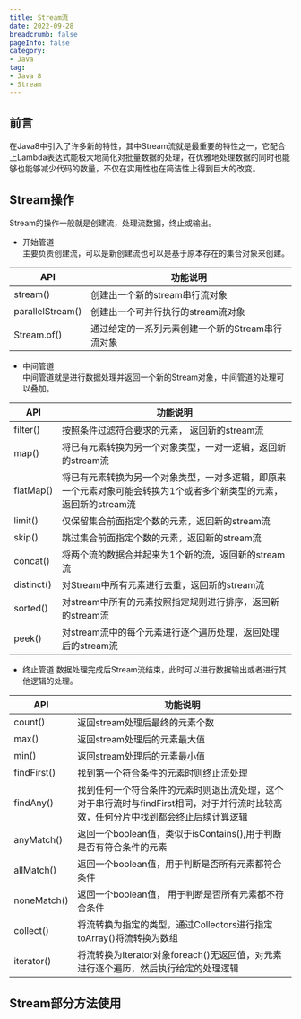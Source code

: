 ```yaml
---
title: Stream流
date: 2022-09-28
breadcrumb: false
pageInfo: false
category:
- Java
tag:
- Java 8
- Stream
---
```


## 前言
在Java8中引入了许多新的特性，其中Stream流就是最重要的特性之一，它配合上Lambda表达式能极大地简化对批量数据的处理，在优雅地处理数据的同时也能够也能够减少代码的数量，不仅在实用性也在简洁性上得到巨大的改变。

## Stream操作
Stream的操作一般就是创建流，处理流数据，终止或输出。  

- 开始管道  
主要负责创建流，可以是新创建流也可以是基于原本存在的集合对象来创建。

|  API   | 功能说明  |
|  ----  | ----  |
| stream()  | 创建出一个新的stream串行流对象 |
| parallelStream()| 创建出一个可并行执行的stream流对象 |
| Stream.of()|通过给定的一系列元素创建一个新的Stream串行流对象|

- 中间管道  
中间管道就是进行数据处理并返回一个新的Stream对象，中间管道的处理可以叠加。

|  API   | 功能说明  |
|  ----  | ----  |
| filter()  | 按照条件过滤符合要求的元素， 返回新的stream流 |
| map() | 将已有元素转换为另一个对象类型，一对一逻辑，返回新的stream流 |
| flatMap() | 将已有元素转换为另一个对象类型，一对多逻辑，即原来一个元素对象可能会转换为1个或者多个新类型的元素，返回新的stream流 |
| limit() | 仅保留集合前面指定个数的元素，返回新的stream流 |
| skip() | 跳过集合前面指定个数的元素，返回新的stream流 |
| concat() | 将两个流的数据合并起来为1个新的流，返回新的stream流 |
| distinct() | 对Stream中所有元素进行去重，返回新的stream流 |
| sorted() | 对stream中所有的元素按照指定规则进行排序，返回新的stream流 |
| peek() | 对stream流中的每个元素进行逐个遍历处理，返回处理后的stream流 |

- 终止管道
  数据处理完成后Stream流结束，此时可以进行数据输出或者进行其他逻辑的处理。

|  API   | 功能说明  |
|  ----  | ----  |
| count() | 返回stream处理后最终的元素个数 |
| max() | 返回stream处理后的元素最大值 |
| min() |返回stream处理后的元素最小值|
| findFirst()|找到第一个符合条件的元素时则终止流处理|
| findAny()| 找到任何一个符合条件的元素时则退出流处理，这个对于串行流时与findFirst相同，对于并行流时比较高效，任何分片中找到都会终止后续计算逻辑 |
| anyMatch()|返回一个boolean值，类似于isContains(),用于判断是否有符合条件的元素|
| allMatch() |返回一个boolean值，用于判断是否所有元素都符合条件 |
| noneMatch() |返回一个boolean值， 用于判断是否所有元素都不符合条件|
| collect() |将流转换为指定的类型，通过Collectors进行指定toArray()将流转换为数组|
| iterator() |将流转换为Iterator对象foreach()无返回值，对元素进行逐个遍历，然后执行给定的处理逻辑|


## Stream部分方法使用


